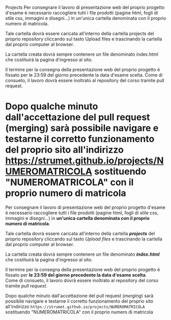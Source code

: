 Projects
Per consegnare il lavoro di presentazione web del proprio progetto d'esame è necessario raccogliere tutti i file prodotti (pagine html, fogli di stile css, immagini e disegni...) in un'unica cartella denominata con il proprio numero di matricola.


Tale cartella dovrà essere caricata all'interno della cartella projects del proprio repository cliccando sul tasto Upload files e trascinando la cartella dal proprio computer al browser.

La cartella creata dovrà sempre contenere un file denominato index.html che costituirà la pagina d'ingresso al sito.

Il termine per la consegna della presentazione web del proprio progetto è fissato per le 23:59 del giorno precedente la data d'esame scelta.
Come di consueto, il lavoro dovrà essere inoltrato al repository del corso tramite pull request.

Dopo qualche minuto dall'accettazione del pull request (merging) sarà possibile navigare e testarne il corretto funzionamento del proprio sito all'indirizzo https://strumet.github.io/projects/NUMEROMATRICOLA sostituendo "NUMEROMATRICOLA" con il proprio numero di matricola
=======
Per consegnare il lavoro di presentazione web del proprio progetto
d'esame è necessario raccogliere tutti i file prodotti (pagine
html, fogli di stile css, immagini e disegni...) in **un'unica
cartella denominata con il proprio numero di matricola**.

Tale cartella dovrà essere caricata all'interno della cartella **_projects_**
del proprio repository cliccando sul tasto _Upload files_ e trascinando
la cartella dal proprio computer al browser.

La cartella creata dovrà sempre contenere un file denominato **_index.html_**
che costituirà la pagina d'ingresso al sito.

Il termine per la consegna della presentazione web del proprio
progetto è fissato per **le 23:59 del giorno precedente la data d'esame scelta**.   
Come di consueto, il lavoro dovrà essere inoltrato al repository
del corso tramite _pull request_.

Dopo qualche minuto dall'accettazione del pull request (_merging_)
sarà possibile navigare e testarne il corretto funzionamento del
proprio sito all'indirizzo ``https://strumet.github.io/projects/NUMEROMATRICOLA``
sostituendo "NUMEROMATRICOLA" con il proprio numero di matricola

